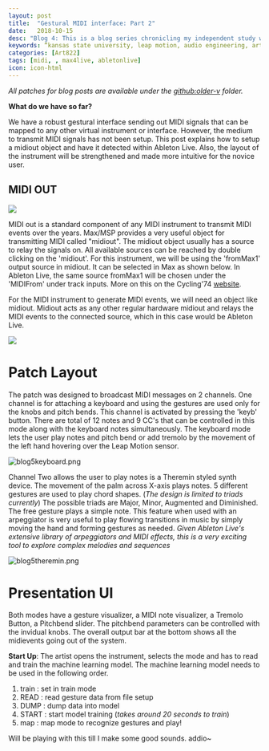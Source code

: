 ```yaml
---
layout: post
title:  "Gestural MIDI interface: Part 2"
date:   2018-10-15
desc: "Blog 4: This is a blog series chronicling my independent study work at the DX Media Lab, Kansas State University."
keywords: “kansas state university, leap motion, audio engineering, art, music, music technology, computer science, machine learning, gesture recognition, midi, audio filters, research, independent study, ableton live, mapping"
categories: [Art822]
tags: [midi, , max4live, abletonlive]
icon: icon-html
---
```

*All patches for blog posts are available under the [github:older-v](https://github.com/sandcobainer/gesturalmusicinterfaces/tree/master/theremingesture/older-v) folder.*

**What do we have so far?**

We have a robust gestural interface sending out MIDI signals that can be mapped to any other virtual instrument or interface. However, the medium to transmit MIDI signals has not been setup. This post explains how to setup a midiout object and have it detected within Ableton Live. Also, the layout of the instrument will be strengthened and made more intuitive for the novice user. 

## **MIDI OUT** 

<img src="https://www.elmvideotechnology.com/store/image/cache/catalog/midi/input-output-mio/MIO-fnt-lrg-midi-input-output-module-500x500.jpg" alternate="midiout.jpg" class="center"/>

MIDI out is a standard component of any MIDI instrument to transmit MIDI events over the years. Max/MSP provides a very useful object for transmitting MIDI called "midiout". The midiout object usually has a source to relay the signals on. All available sources can be reached by double clicking on the 'midiout'. For this instrument, we will be using the 'fromMax1' output source in midiout. It can be selected in Max as shown below. In Ableton Live, the same source fromMax1 will be chosen under the 'MIDIFrom' under track inputs.  More on this on the Cycling'74 [website](https://docs.cycling74.com/max7/vignettes/max_and_other_apps).

For the MIDI instrument to generate MIDI events, we will need an object like midiout. Midiout acts as any other regular hardware midiout and relays the MIDI events to the connected source, which in this case would be Ableton Live.

<img src="https://docs.cycling74.com/max7/vignettes/images/max_and_other_apps4.png" alternate="maxmidiout.png" class="center"/>

# **Patch Layout**

The patch was designed to broadcast MIDI messages on 2 channels. One channel is for attaching a keyboard and using the gestures are used only for the knobs and pitch bends. This channel is activated by pressing the 'keyb' button. There are total of 12 notes and 9 CC's that can be controlled in this mode along with the keyboard notes simultaneously. The keyboard mode lets the user play notes and pitch bend or add tremolo by the movement of the left hand hovering over the Leap Motion sensor.

<img src="{{ site.baseurl }}/static/assets/img/blog/art890/blog5keyb.png" alt="blog5keyboard.png" class="center" />

Channel Two allows the user to play notes is a Theremin styled synth device. The movement of the palm across X-axis plays notes. 5 different gestures are used to play chord shapes.  (*The design is limited to triads currently*)
The possible triads are Major, Minor, Augmented and Diminished. The free gesture plays a simple note. This feature when used with an arpeggiator  is very useful to play flowing transitions in music by simply moving the hand and forming gestures as needed.
*Given Ableton Live's extensive library of arpeggiators and MIDI effects, this is a very exciting tool to explore complex melodies and sequences*

<img src="{{ site.baseurl }}/static/assets/img/blog/art890/blog5theremin.png" alt="blog5theremin.png" class="center" />

# Presentation UI

Both modes have a gesture visualizer, a MIDI note visualizer, a Tremolo Button, a Pitchbend slider. The pitchbend parameters can be controlled with the invidual knobs. The overall output bar at the bottom shows all the midievents going out of the system. 

**Start Up**: The artist opens the instrument, selects the mode and has to read and train the machine learning model. The machine learning model needs to be used in the following order. 

1. train : set in train mode
2. READ : read gesture data from file setup
3. DUMP : dump data into model
4. START : start model training (*takes around 20 seconds to train*)
5. map : map mode to recognize gestures and play!

Will be playing with this till I make some good sounds.  addio~